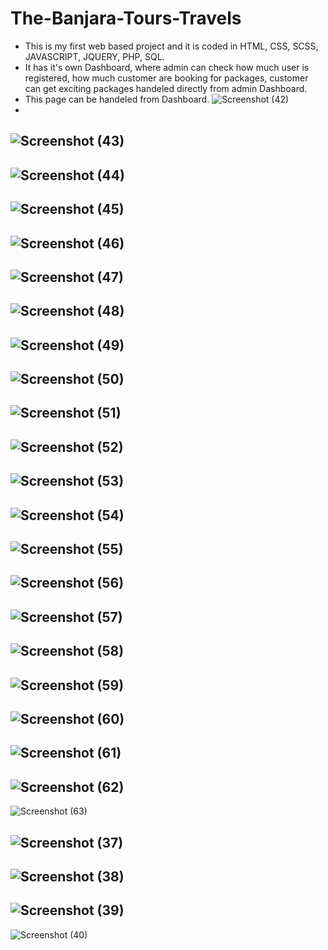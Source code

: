 ﻿# The-Banjara-Tours-Travels

- This is my first web based project and it is coded in HTML, CSS, SCSS, JAVASCRIPT, JQUERY, PHP, SQL.
- It has it's own Dashboard, where admin can check how much user is registered, how much customer are booking for packages, customer can get exciting packages handeled directly from admin Dashboard.
- This page can be handeled from Dashboard.
![Screenshot (42)](https://user-images.githubusercontent.com/55855799/144728233-1e632f56-e61e-42b1-980b-4ba3b0ba9465.png)
-
![Screenshot (43)](https://user-images.githubusercontent.com/55855799/144728234-80ac9eed-b8ea-4806-b304-be42529802ba.png)
-
![Screenshot (44)](https://user-images.githubusercontent.com/55855799/144728235-4ce7d638-fd66-423b-a208-3cbfddff4fa4.png)
-
![Screenshot (45)](https://user-images.githubusercontent.com/55855799/144728237-71a793ea-470f-486c-a967-5e01a4ee8390.png)
-
![Screenshot (46)](https://user-images.githubusercontent.com/55855799/144728238-6d75677c-f70d-45aa-8307-eba2af2f8244.png)
-
![Screenshot (47)](https://user-images.githubusercontent.com/55855799/144728239-b76919f1-ae97-45e3-8cd2-1a6b0fa0000a.png)
-
![Screenshot (48)](https://user-images.githubusercontent.com/55855799/144728240-e4e5a97e-b652-45b1-bd19-bf5764a98f2d.png)
-
![Screenshot (49)](https://user-images.githubusercontent.com/55855799/144728241-0b24a339-424d-4f0b-b117-84b04e5dd692.png)
-
![Screenshot (50)](https://user-images.githubusercontent.com/55855799/144728244-455f57e0-e4ab-45cc-b773-3ad0beb0a3da.png)
-
![Screenshot (51)](https://user-images.githubusercontent.com/55855799/144728245-0cb6219f-d7c0-40f9-a55a-fb6b02ef81d7.png)
-
![Screenshot (52)](https://user-images.githubusercontent.com/55855799/144728246-57da01e1-0f69-45e9-a1d5-b35fd507d436.png)
-
![Screenshot (53)](https://user-images.githubusercontent.com/55855799/144728249-1da86793-9ffb-4103-a52d-045945e0ccb7.png)
-
![Screenshot (54)](https://user-images.githubusercontent.com/55855799/144728250-deedbcf1-221c-4b9e-ad22-75574349c784.png)
-
![Screenshot (55)](https://user-images.githubusercontent.com/55855799/144728252-a4fb9609-2eb9-47a3-875b-5e12328c3262.png)
-
![Screenshot (56)](https://user-images.githubusercontent.com/55855799/144728254-14bc7a03-ec33-48ba-b34c-19c7a4c3bb17.png)
-
![Screenshot (57)](https://user-images.githubusercontent.com/55855799/144728255-15f0775e-9adf-42c7-b303-bdb42e12e116.png)
-
![Screenshot (58)](https://user-images.githubusercontent.com/55855799/144728256-086f2c11-7320-4994-8f87-b985891f7730.png)
-
![Screenshot (59)](https://user-images.githubusercontent.com/55855799/144728257-8660d460-2c2a-4d07-a57f-afc82cd24d68.png)
-
![Screenshot (60)](https://user-images.githubusercontent.com/55855799/144728258-b6b83292-fdc9-411b-92ee-8940e9e0efd4.png)
-
![Screenshot (61)](https://user-images.githubusercontent.com/55855799/144728259-ec225168-1683-46dd-b423-f4edc9e8db43.png)
-
![Screenshot (62)](https://user-images.githubusercontent.com/55855799/144728260-e8192345-7ea6-4028-a878-691762a33d22.png)
-
![Screenshot (63)](https://user-images.githubusercontent.com/55855799/144728261-371a4616-31ca-4dfc-b27a-37689020e7ea.png)

 ![Screenshot (37)](https://user-images.githubusercontent.com/55855799/143493887-40b4749d-30a8-4f27-85d4-78b23b8d5d47.png)
- 
 ![Screenshot (38)](https://user-images.githubusercontent.com/55855799/143493893-aca0c6fd-918a-414c-a8c4-f05f092e18e3.png)
- 
![Screenshot (39)](https://user-images.githubusercontent.com/55855799/143493894-1309d409-4082-4a6c-9170-6e7d155b7258.png)
- 
 ![Screenshot (40)](https://user-images.githubusercontent.com/55855799/143493896-b60b4d64-86f5-462b-97fa-76deb967bee5.png)


